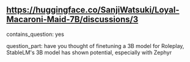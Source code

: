 ## https://huggingface.co/SanjiWatsuki/Loyal-Macaroni-Maid-7B/discussions/3

contains_question: yes

question_part: have you thought of finetuning a 3B model for Roleplay, StableLM's 3B model has shown potential, especially with Zephyr